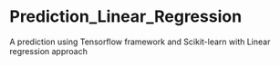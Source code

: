 # Prediction_Linear_Regression
A prediction using Tensorflow framework and Scikit-learn with Linear regression approach
